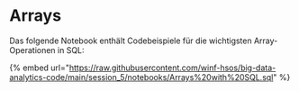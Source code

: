 # Arrays

Das folgende Notebook enthält Codebeispiele für die wichtigsten Array-Operationen in SQL:

{% embed url="https://raw.githubusercontent.com/winf-hsos/big-data-analytics-code/main/session_5/notebooks/Arrays%20with%20SQL.sql" %}
